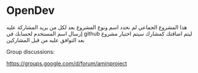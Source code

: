 # OpenDev
هذا المشروع الجماعي
لم نحدد اسم ونوع المشروع بعد 
لكل من يريد المشاركة عليه إرسال اسم المستخدم لحسابك في 
github
ليتم اضافتك 
كمشارك 
سيتم اختيار مشروع بعد التوافق عليه من قبل المشاركين 

Group discussions:

https://groups.google.com/d/forum/aminproject

